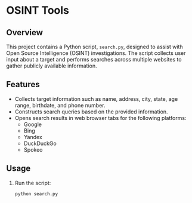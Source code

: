 # OSINT Tools

## Overview
This project contains a Python script, `search.py`, designed to assist with Open Source Intelligence (OSINT) investigations. The script collects user input about a target and performs searches across multiple websites to gather publicly available information.

## Features
- Collects target information such as name, address, city, state, age range, birthdate, and phone number.
- Constructs search queries based on the provided information.
- Opens search results in web browser tabs for the following platforms:
  - Google
  - Bing
  - Yandex
  - DuckDuckGo
  - Spokeo

## Usage
1. Run the script:
   ```bash
   python search.py